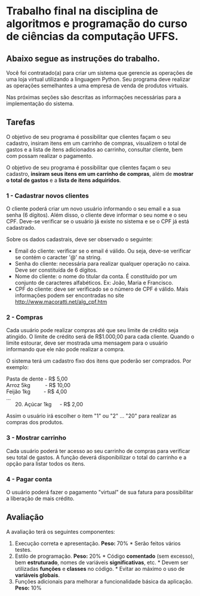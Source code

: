 # Trabalho final na disciplina de algoritmos e programação do curso de ciências da computação UFFS.

## Abaixo segue as instruções do trabalho.

Você foi contratado(a) para criar um sistema que gerencie as operações de uma loja virtual utilizando a linguagem Python. Seu programa deve realizar as operações semelhantes a uma empresa de venda de produtos virtuais.

Nas próximas seções são descritas as informações necessárias para a implementação do sistema.

## **Tarefas**

O objetivo de seu programa é possibilitar que clientes façam o seu cadastro, insiram itens em um carrinho de compras, visualizem o total de gastos e a lista de itens adicionados ao carrinho, consultar cliente, bem com possam realizar o pagamento.

O objetivo de seu programa é possibilitar que clientes façam o seu cadastro, **insiram seus itens em um carrinho de compras**, além de **mostrar o total de gastos** e a **lista de itens adquiridos**.

### **1 - Cadastrar novos clientes**

O cliente poderá criar um novo usuário informando o seu email e a sua senha (6 dígitos). Além disso, o cliente deve informar o seu nome e o seu CPF. Deve-se verificar se o usuário já existe no sistema e se o CPF já está cadastrado.

Sobre os dados cadastrais, deve ser observado o seguinte:
  * Email do cliente: verificar se o email é válido. Ou seja, deve-se verificar se contém o caracter '@' na string. 
  * Senha do cliente: necessária para realizar qualquer operação no caixa. Deve ser constituída de 6 dígitos.
  * Nome do cliente: o nome do titular da conta. É constituído por um conjunto de caracteres alfabéticos. Ex: João, Maria e Francisco.
  * CPF do cliente: deve ser verificado se o número de CPF é válido.  Mais informações podem ser encontradas no site http://www.macoratti.net/alg_cpf.htm

### **2 - Compras**

Cada usuário pode realizar compras até que seu limite de crédito seja atingido. O limite de crédito será de R$1.000,00 para cada cliente. Quando o limite estourar, deve ser mostrada uma mensagem para o usuário informando que ele não pode realizar a compra. 

O sistema terá um cadastro fixo dos itens que poderão ser comprados. Por exemplo:

Pasta de dente - R\$ 5,00<br>
Arroz 5kg&emsp;&emsp;&nbsp;&nbsp; - R\$ 10,00<br>
Feijão 1kg&emsp;&emsp;&nbsp; - R\$ 4,00<br>
...<br>
&nbsp;&nbsp;&nbsp;&nbsp;&nbsp;&nbsp;20\. Açúcar 1kg&emsp;&nbsp; - R\$ 2,00

Assim o usuário irá escolher o item "1" ou "2" ... "20" para realizar as compras dos produtos.

### **3 - Mostrar carrinho**

Cada usuário poderá ter acesso ao seu carrinho de compras para verificar seu total de gastos.
A função deverá disponibilizar o total do carrinho e a opção para listar todos os itens. 

### **4 - Pagar conta**

O usuário poderá fazer o pagamento "virtual" de sua fatura para possibilitar a liberação de mais crédito.

## **Avaliação**

A avaliação terá os seguintes componentes:

  1. Execução correta e apresentação. **Peso:** 70%
    * Serão feitos vários testes.
  2. Estilo de programação. **Peso:** 20%
    * Código **comentado** (sem excesso), bem **estruturado**, nomes de variáveis **significativas**, etc.
    * Devem ser utilizadas **funções** e **classes** no código.
    * Evitar ao máximo o uso de **variáveis globais**. 
  3. Funções adicionais para melhorar a funcionalidade básica da aplicação. **Peso:** 10%
<br>
<br>
